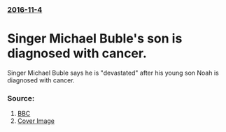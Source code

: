 ### [2016-11-4](/news/2016/11/4/index.md)

# Singer Michael Buble's son is diagnosed with cancer. 

Singer Michael Buble says he is &quot;devastated&quot; after his young son Noah is diagnosed with cancer.


### Source:

1. [BBC](http://www.bbc.com/news/entertainment-arts-37876829)
1. [Cover Image](https://ichef.bbci.co.uk/news/1024/cpsprodpb/B24F/production/_92274654_bublereu.jpg)
